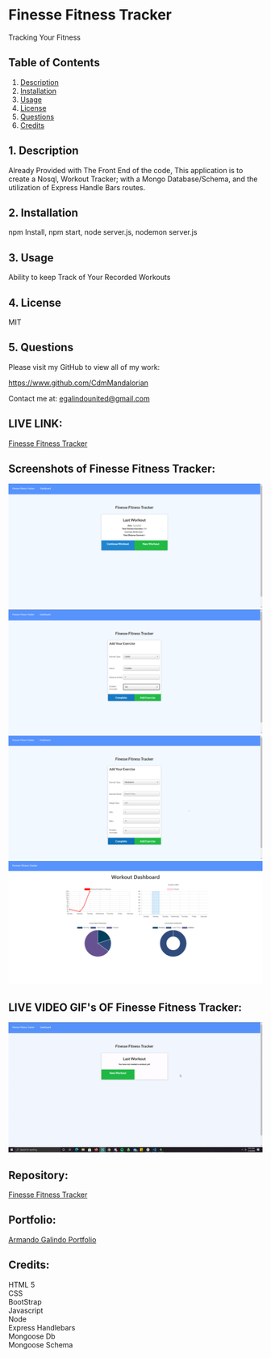 # Finesse Fitness Tracker
Tracking Your Fitness

## Table of Contents
1. [ Description ](#desc)
2. [ Installation ](#install)
3. [ Usage ](#usage)
4. [ License ](#lic)
5. [ Questions](#questions)
6. [ Credits ](#credits)
    
<a name="desc"></a>
## 1. Description
Already Provided with The Front End of the code, This application is to create a Nosql, Workout Tracker; with a Mongo Database/Schema, and the utilization of Express Handle Bars routes.
    
<a name="install"></a>
## 2. Installation
npm Install, npm start, node server.js, nodemon server.js
    
<a name="usage"></a>
## 3. Usage
Ability to keep Track of Your Recorded Workouts
    
<a name="lic"></a>
## 4. License
MIT
 
<a name="quest"></a>
## 5. Questions
Please visit my GitHub to view all of my work:

https://www.github.com/CdmMandalorian 

Contact me at: egalindounited@gmail.com

## LIVE LINK: 
<a href="https://git.heroku.com/track-finesse-fitness.git">Finesse Fitness Tracker</a>


## Screenshots of Finesse Fitness Tracker:
<img src="./public/assets/img/finesseFitnessTrackerSS-1.png">
<img src="./public/assets/img/finesseFitnessTrackerSS-2.png">
<img src="./public/assets/img/finesseFitnessTrackerSS-3.png">
<img src="./public/assets/img/finesseFitnessTrackerSS-4.png">

## LIVE VIDEO GIF's OF Finesse Fitness Tracker:
<img src="./public/assets/img/finesseFitnessTrackerLive.gif">


## Repository:  
[Finesse Fitness Tracker](https://github.com/CdmMandalorian/)  

  
## Portfolio:  
[Armando Galindo Portfolio](https://cdmmandalorian.github.io/Armando-E-Galindo-Portfolio/)

## Credits:    
HTML 5  
CSS    
BootStrap                      
Javascript                   
Node      
Express Handlebars   
Mongoose Db       
Mongoose Schema          
